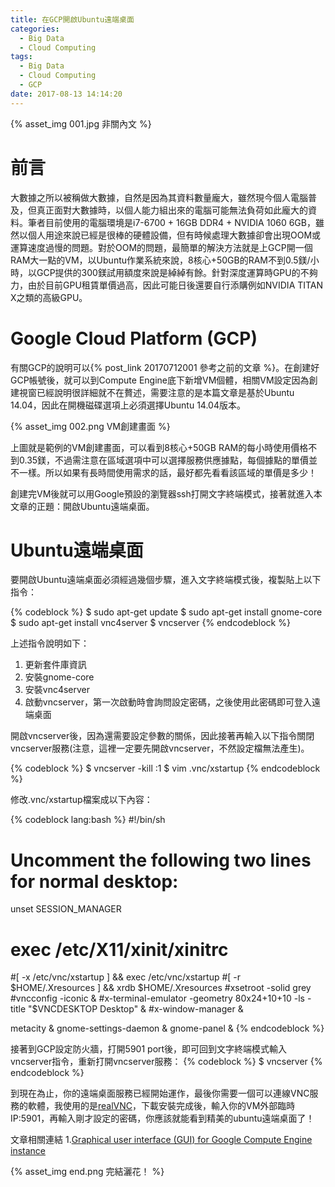 ```yaml
---
title: 在GCP開啟Ubuntu遠端桌面
categories:
  - Big Data
  - Cloud Computing
tags:
  - Big Data
  - Cloud Computing
  - GCP
date: 2017-08-13 14:14:20
---
```


{% asset_img 001.jpg 非關內文 %}
# 前言

大數據之所以被稱做大數據，自然是因為其資料數量龐大，雖然現今個人電腦普及，但真正面對大數據時，以個人能力組出來的電腦可能無法負荷如此龐大的資料。筆者目前使用的電腦環境是i7-6700 + 16GB DDR4 + NVIDIA 1060 6GB，雖然以個人用途來說已經是很棒的硬體設備，但有時候處理大數據卻會出現OOM或運算速度過慢的問題。對於OOM的問題，最簡單的解決方法就是上GCP開一個RAM大一點的VM，以Ubuntu作業系統來說，8核心+50GB的RAM不到0.5鎂/小時，以GCP提供的300鎂試用額度來說是綽綽有餘。針對深度運算時GPU的不夠力，由於目前GPU租賃單價過高，因此可能日後還要自行添購例如NVIDIA TITAN X之類的高級GPU。

<!--more-->

# Google Cloud Platform (GCP)

有關GCP的說明可以{% post_link 20170712001 參考之前的文章 %}。在創建好GCP帳號後，就可以到Compute Engine底下新增VM個體，相關VM設定因為創建視窗已經說明很詳細就不在贅述，需要注意的是本篇文章是基於Ubuntu 14.04，因此在開機磁碟選項上必須選擇Ubuntu 14.04版本。

{% asset_img 002.png VM創建畫面 %}

上圖就是範例的VM創建畫面，可以看到8核心+50GB RAM的每小時使用價格不到0.35鎂，不過需注意在區域選項中可以選擇服務供應據點，每個據點的單價並不一樣。所以如果有長時間使用需求的話，最好都先看看該區域的單價是多少！

創建完VM後就可以用Google預設的瀏覽器ssh打開文字終端模式，接著就進入本文章的正題：開啟Ubuntu遠端桌面。

# Ubuntu遠端桌面

要開啟Ubuntu遠端桌面必須經過幾個步驟，進入文字終端模式後，複製貼上以下指令：

{% codeblock %}
$ sudo apt-get update
$ sudo apt-get install gnome-core
$ sudo apt-get install vnc4server
$ vncserver
{% endcodeblock %}

上述指令說明如下：
1.	更新套件庫資訊
2.	安裝gnome-core
3.	安裝vnc4server
4.	啟動vncserver，第一次啟動時會詢問設定密碼，之後使用此密碼即可登入遠端桌面

開啟vncserver後，因為還需要設定參數的關係，因此接著再輸入以下指令關閉vncserver服務(注意，這裡一定要先開啟vncserver，不然設定檔無法產生)。

{% codeblock %}
$ vncserver -kill :1
$ vim .vnc/xstartup
{% endcodeblock %}

修改.vnc/xstartup檔案成以下內容：

{% codeblock lang:bash %}
#!/bin/sh

# Uncomment the following two lines for normal desktop:
unset SESSION_MANAGER
# exec /etc/X11/xinit/xinitrc

#[ -x /etc/vnc/xstartup ] && exec /etc/vnc/xstartup
#[ -r $HOME/.Xresources ] && xrdb $HOME/.Xresources
#xsetroot -solid grey
#vncconfig -iconic &
#x-terminal-emulator -geometry 80x24+10+10 -ls -title "$VNCDESKTOP Desktop" &
#x-window-manager &

metacity &
gnome-settings-daemon &
gnome-panel &
{% endcodeblock %}

接著到GCP設定防火牆，打開5901 port後，即可回到文字終端模式輸入vncserver指令，重新打開vncserver服務：
{% codeblock %}
$ vncserver
{% endcodeblock %}

到現在為止，你的遠端桌面服務已經開始運作，最後你需要一個可以連線VNC服務的軟體，我使用的是[realVNC](https://www.realvnc.com/en/connect/download/vnc/)，下載安裝完成後，輸入你的VM外部臨時IP:5901，再輸入剛才設定的密碼，你應該就能看到精美的ubuntu遠端桌面了！

文章相關連結
1.[Graphical user interface (GUI) for Google Compute Engine instance](https://medium.com/google-cloud/graphical-user-interface-gui-for-google-compute-engine-instance-78fccda09e5c)


{% asset_img end.png 完結灑花！ %}